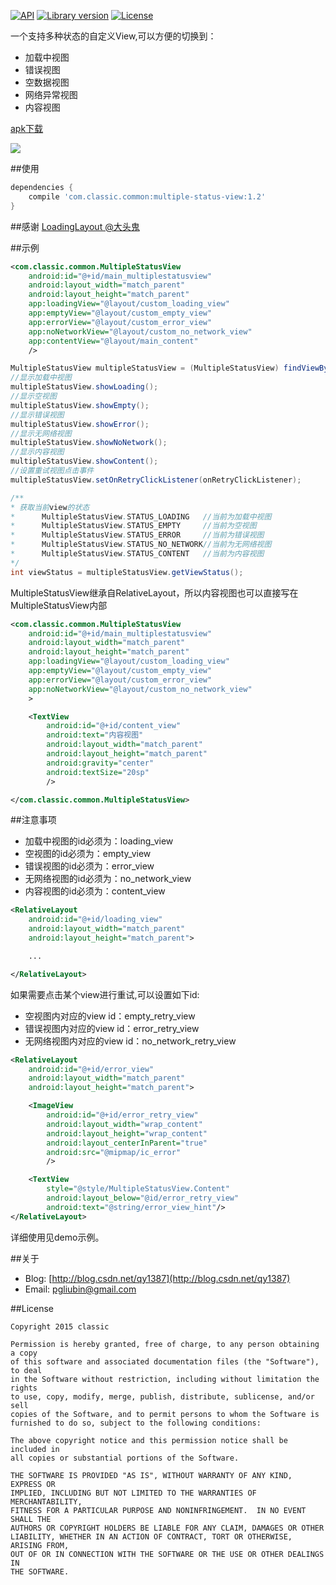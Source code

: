 <p>
  <a href="https://developer.android.com/reference/android/os/Build.VERSION_CODES.html#ICE_CREAM_SANDWICH"><img src="https://img.shields.io/badge/API-14%2B-blue.svg?style=flat" alt="API" /></a>
  <a href="javascript:void(0);"><img src="https://img.shields.io/badge/Version-v1.2-brightgreen.svg" alt="Library version" /></a>
  <a href="LICENSE.txt"><img src="https://img.shields.io/npm/l/express.svg?maxAge=2592000" alt="License" /></a>
</p>

一个支持多种状态的自定义View,可以方便的切换到：
- 加载中视图
- 错误视图
- 空数据视图
- 网络异常视图
- 内容视图

[apk下载](https://github.com/qyxxjd/MultipleStatusView/blob/master/apk/MultipleStatusView.apk?raw=true)

![](https://github.com/qyxxjd/MultipleStatusView/blob/master/screenshots/demo.gif)

##使用
```gradle
dependencies {
    compile 'com.classic.common:multiple-status-view:1.2'
}
```

##感谢
[LoadingLayout @大头鬼](https://github.com/lzyzsd/LoadingLayout)

##示例
```xml
<com.classic.common.MultipleStatusView
    android:id="@+id/main_multiplestatusview"
    android:layout_width="match_parent"
    android:layout_height="match_parent"
    app:loadingView="@layout/custom_loading_view"
    app:emptyView="@layout/custom_empty_view"
    app:errorView="@layout/custom_error_view"
    app:noNetworkView="@layout/custom_no_network_view"
    app:contentView="@layout/main_content"
    />
```

```java
MultipleStatusView multipleStatusView = (MultipleStatusView) findViewById(R.id.main_multiplestatusview);
//显示加载中视图
multipleStatusView.showLoading();
//显示空视图
multipleStatusView.showEmpty();
//显示错误视图
multipleStatusView.showError();
//显示无网络视图
multipleStatusView.showNoNetwork();
//显示内容视图
multipleStatusView.showContent();
//设置重试视图点击事件
multipleStatusView.setOnRetryClickListener(onRetryClickListener);

/**
* 获取当前view的状态
*      MultipleStatusView.STATUS_LOADING   //当前为加载中视图
*      MultipleStatusView.STATUS_EMPTY     //当前为空视图
*      MultipleStatusView.STATUS_ERROR     //当前为错误视图
*      MultipleStatusView.STATUS_NO_NETWORK//当前为无网络视图
*      MultipleStatusView.STATUS_CONTENT   //当前为内容视图
*/
int viewStatus = multipleStatusView.getViewStatus();

```
MultipleStatusView继承自RelativeLayout，所以内容视图也可以直接写在MultipleStatusView内部
```xml
<com.classic.common.MultipleStatusView
    android:id="@+id/main_multiplestatusview"
    android:layout_width="match_parent"
    android:layout_height="match_parent"
    app:loadingView="@layout/custom_loading_view"
    app:emptyView="@layout/custom_empty_view"
    app:errorView="@layout/custom_error_view"
    app:noNetworkView="@layout/custom_no_network_view"
    >

    <TextView
        android:id="@+id/content_view"
        android:text="内容视图"
        android:layout_width="match_parent"
        android:layout_height="match_parent"
        android:gravity="center"
        android:textSize="20sp"
        />

</com.classic.common.MultipleStatusView>
```

##注意事项
- 加载中视图的id必须为：loading_view
- 空视图的id必须为：empty_view
- 错误视图的id必须为：error_view
- 无网络视图的id必须为：no_network_view
- 内容视图的id必须为：content_view

```xml
<RelativeLayout
    android:id="@+id/loading_view"
    android:layout_width="match_parent"
    android:layout_height="match_parent">

    ...

</RelativeLayout>
```

如果需要点击某个view进行重试,可以设置如下id:
- 空视图内对应的view id：empty_retry_view
- 错误视图内对应的view id：error_retry_view
- 无网络视图内对应的view id：no_network_retry_view

```xml
<RelativeLayout
    android:id="@+id/error_view"
    android:layout_width="match_parent"
    android:layout_height="match_parent">

    <ImageView
        android:id="@+id/error_retry_view"
        android:layout_width="wrap_content"
        android:layout_height="wrap_content"
        android:layout_centerInParent="true"
        android:src="@mipmap/ic_error"
        />

    <TextView
        style="@style/MultipleStatusView.Content"
        android:layout_below="@id/error_retry_view"
        android:text="@string/error_view_hint"/>
</RelativeLayout>
```

详细使用见demo示例。

##关于
* Blog: [http://blog.csdn.net/qy1387](http://blog.csdn.net/qy1387)
* Email: [pgliubin@gmail.com](http://mail.qq.com/cgi-bin/qm_share?t=qm_mailme&email=pgliubin@gmail.com)

##License
```
Copyright 2015 classic

Permission is hereby granted, free of charge, to any person obtaining a copy
of this software and associated documentation files (the "Software"), to deal
in the Software without restriction, including without limitation the rights
to use, copy, modify, merge, publish, distribute, sublicense, and/or sell
copies of the Software, and to permit persons to whom the Software is
furnished to do so, subject to the following conditions:

The above copyright notice and this permission notice shall be included in
all copies or substantial portions of the Software.

THE SOFTWARE IS PROVIDED "AS IS", WITHOUT WARRANTY OF ANY KIND, EXPRESS OR
IMPLIED, INCLUDING BUT NOT LIMITED TO THE WARRANTIES OF MERCHANTABILITY,
FITNESS FOR A PARTICULAR PURPOSE AND NONINFRINGEMENT.  IN NO EVENT SHALL THE
AUTHORS OR COPYRIGHT HOLDERS BE LIABLE FOR ANY CLAIM, DAMAGES OR OTHER
LIABILITY, WHETHER IN AN ACTION OF CONTRACT, TORT OR OTHERWISE, ARISING FROM,
OUT OF OR IN CONNECTION WITH THE SOFTWARE OR THE USE OR OTHER DEALINGS IN
THE SOFTWARE.
```
